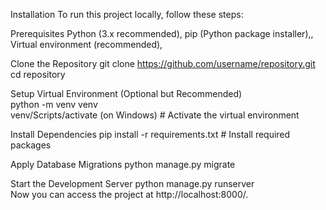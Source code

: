 Installation
To run this project locally, follow these steps:

Prerequisites
Python (3.x recommended),
pip (Python package installer),,
Virtual environment (recommended),

Clone the Repository
git clone https://github.com/username/repository.git
cd repository

Setup Virtual Environment (Optional but Recommended)  
python -m venv venv  
venv/Scripts/activate (on Windows) # Activate the virtual environment  

Install Dependencies
pip install -r requirements.txt # Install required packages

Apply Database Migrations
python manage.py migrate

Start the Development Server
python manage.py runserver  
Now you can access the project at http://localhost:8000/.
